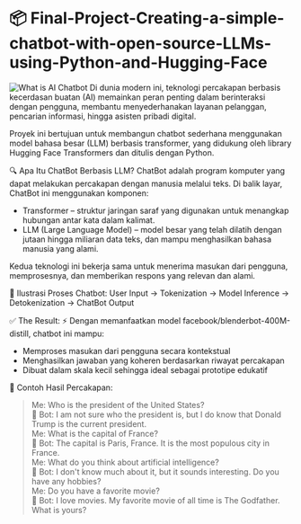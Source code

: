 # 📦 Final-Project-Creating-a-simple-chatbot-with-open-source-LLMs-using-Python-and-Hugging-Face
![What is AI Chatbot](https://github.com/user-attachments/assets/db2a8c3d-90c9-4c20-9cc8-5a8d2489265e)
Di dunia modern ini, teknologi percakapan berbasis kecerdasan buatan (AI) memainkan peran penting dalam berinteraksi dengan pengguna, membantu menyederhanakan layanan pelanggan, pencarian informasi, hingga asisten pribadi digital.

Proyek ini bertujuan untuk membangun chatbot sederhana menggunakan model bahasa besar (LLM) berbasis transformer, yang didukung oleh library Hugging Face Transformers dan ditulis dengan Python.

🔍 Apa Itu ChatBot Berbasis LLM?
ChatBot adalah program komputer yang dapat melakukan percakapan dengan manusia melalui teks. Di balik layar, ChatBot ini menggunakan komponen:
- Transformer – struktur jaringan saraf yang digunakan untuk menangkap hubungan antar kata dalam kalimat.
- LLM (Large Language Model) – model besar yang telah dilatih dengan jutaan hingga miliaran data teks, dan mampu menghasilkan bahasa manusia yang alami.

Kedua teknologi ini bekerja sama untuk menerima masukan dari pengguna, memprosesnya, dan memberikan respons yang relevan dan alami.

🧩 Ilustrasi Proses Chatbot:
User Input → Tokenization → Model Inference → Detokenization → ChatBot Output

✅ The Result:
⚡ Dengan memanfaatkan model facebook/blenderbot-400M-distill, chatbot ini mampu:
- Memproses masukan dari pengguna secara kontekstual
- Menghasilkan jawaban yang koheren berdasarkan riwayat percakapan
- Dibuat dalam skala kecil sehingga ideal sebagai prototipe edukatif

📌 Contoh Hasil Percakapan:
> Me: Who is the president of the United States?<br>
🤖 Bot: I am not sure who the president is, but I do know that Donald Trump is the current president.<br>
> Me: What is the capital of France?<br>
🤖 Bot: The capital is Paris, France. It is the most populous city in France.<br>
> Me: What do you think about artificial intelligence?<br>
🤖 Bot: I don't know much about it, but it sounds interesting. Do you have any hobbies?<br>
> Me: Do you have a favorite movie?<br>
🤖 Bot: I love movies. My favorite movie of all time is The Godfather. What is yours?<br>
